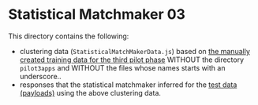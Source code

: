 ﻿# Statistical Matchmaker 03

This directory contains the following: 
* clustering data (`StatisticalMatchMakerData.js`) based on [the manually created training data for the third pilot phase](https://github.com/REMEXLabs/GPII-Statistical-Matchmaker-Data/tree/master/manualDataThirdPhase) WITHOUT the directory `pilot3apps` and WITHOUT the files whose names starts with an underscore.. 
* responses that the statistical matchmaker inferred for the [test data (payloads)](https://github.com/cstrobbe/GPII-Matchmaker-Evaluation/tree/master/testdata) using the above clustering data.
